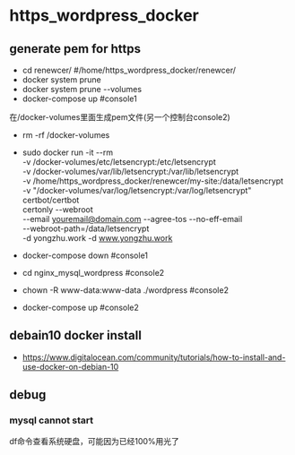 # https_wordpress_docker

## generate pem for https
* cd renewcer/  #/home/https_wordpress_docker/renewcer/
* docker system prune
* docker system prune --volumes
* docker-compose up #console1

在/docker-volumes里面生成pem文件(另一个控制台console2)
* rm -rf /docker-volumes 
* sudo docker run -it --rm \
-v /docker-volumes/etc/letsencrypt:/etc/letsencrypt \
-v /docker-volumes/var/lib/letsencrypt:/var/lib/letsencrypt \
-v /home/https_wordpress_docker/renewcer/my-site:/data/letsencrypt \
-v "/docker-volumes/var/log/letsencrypt:/var/log/letsencrypt" \
certbot/certbot \
certonly --webroot \
--email youremail@domain.com --agree-tos --no-eff-email \
--webroot-path=/data/letsencrypt \
-d yongzhu.work -d www.yongzhu.work


* docker-compose down #console1
* cd nginx_mysql_wordpress #console2
* chown -R www-data:www-data  ./wordpress  #console2
* docker-compose up #console2



## debain10 docker install
* https://www.digitalocean.com/community/tutorials/how-to-install-and-use-docker-on-debian-10

## debug

### mysql cannot start
df命令查看系统硬盘，可能因为已经100%用光了

